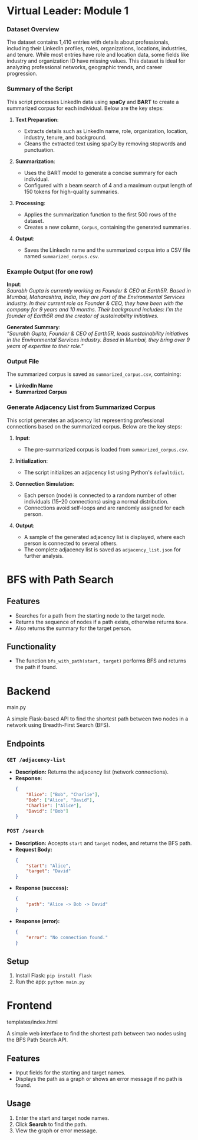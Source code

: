# Virtual Leader: Module 1

### Dataset Overview

The dataset contains 1,410 entries with details about professionals, including their LinkedIn profiles, roles, organizations, locations, industries, and tenure. While most entries have role and location data, some fields like industry and organization ID have missing values. This dataset is ideal for analyzing professional networks, geographic trends, and career progression.

### Summary of the Script

This script processes LinkedIn data using **spaCy** and **BART** to create a summarized corpus for each individual. Below are the key steps:

1. **Text Preparation**:
   - Extracts details such as LinkedIn name, role, organization, location, industry, tenure, and background.
   - Cleans the extracted text using spaCy by removing stopwords and punctuation.

2. **Summarization**:
   - Uses the BART model to generate a concise summary for each individual.
   - Configured with a beam search of 4 and a maximum output length of 150 tokens for high-quality summaries.

3. **Processing**:
   - Applies the summarization function to the first 500 rows of the dataset.
   - Creates a new column, `Corpus`, containing the generated summaries.

4. **Output**:
   - Saves the LinkedIn name and the summarized corpus into a CSV file named `summarized_corpus.csv`.

### Example Output (for one row)
**Input**:  
_Saurabh Gupta is currently working as Founder & CEO at Earth5R. Based in Mumbai, Maharashtra, India, they are part of the Environmental Services industry. In their current role as Founder & CEO, they have been with the company for 9 years and 10 months. Their background includes: I'm the founder of Earth5R and the creator of sustainability initiatives._

**Generated Summary**:  
_"Saurabh Gupta, Founder & CEO of Earth5R, leads sustainability initiatives in the Environmental Services industry. Based in Mumbai, they bring over 9 years of expertise to their role."_

### Output File
The summarized corpus is saved as `summarized_corpus.csv`, containing:
- **LinkedIn Name**
- **Summarized Corpus**


### Generate Adjacency List from Summarized Corpus

This script generates an adjacency list representing professional connections based on the summarized corpus. Below are the key steps:

1. **Input**:
   - The pre-summarized corpus is loaded from `summarized_corpus.csv`.

2. **Initialization**:
   - The script initializes an adjacency list using Python's `defaultdict`.

3. **Connection Simulation**:
   - Each person (node) is connected to a random number of other individuals (15–20 connections) using a normal distribution.
   - Connections avoid self-loops and are randomly assigned for each person.

4. **Output**:
   - A sample of the generated adjacency list is displayed, where each person is connected to several others.
   - The complete adjacency list is saved as `adjacency_list.json` for further analysis.


# BFS with Path Search

## Features
- Searches for a path from the starting node to the target node.
- Returns the sequence of nodes if a path exists, otherwise returns `None`.
- Also returns the summary for the target person.

## Functionality
- The function `bfs_with_path(start, target)` performs BFS and returns the path if found.


# Backend
main.py

A simple Flask-based API to find the shortest path between two nodes in a network using Breadth-First Search (BFS).

## Endpoints

### `GET /adjacency-list`
- **Description:** Returns the adjacency list (network connections).
- **Response:**
    ```json
    {
        "Alice": ["Bob", "Charlie"],
        "Bob": ["Alice", "David"],
        "Charlie": ["Alice"],
        "David": ["Bob"]
    }
    ```

### `POST /search`
- **Description:** Accepts `start` and `target` nodes, and returns the BFS path.
- **Request Body:**
    ```json
    {
        "start": "Alice",
        "target": "David"
    }
    ```
- **Response (success):**
    ```json
    {
        "path": "Alice -> Bob -> David"
    }
    ```
- **Response (error):**
    ```json
    {
        "error": "No connection found."
    }
    ```

## Setup
1. Install Flask: `pip install flask`
2. Run the app: `python main.py`

# Frontend
templates/index.html

A simple web interface to find the shortest path between two nodes using the BFS Path Search API.

## Features
- Input fields for the starting and target names.
- Displays the path as a graph or shows an error message if no path is found.

## Usage
1. Enter the start and target node names.
2. Click **Search** to find the path.
3. View the graph or error message.
